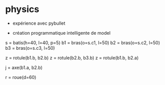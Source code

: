 # physics

- expérience avec pybullet

- création programmatique intelligente de model

s = batis(h=40, l=40, p=5)
b1 = bras(o=s.c1, l=50)
b2 = bras(o=s.c2, l=50)
b3 = bras(o=s.c3, l=50)

z = rotule(b1.b, b2.b)
z = rotule(b2.b, b3.b)
z = rotule(b1.b, b2.a)


j = axe(b1.a, b2.b)

r = roue(d=60)

